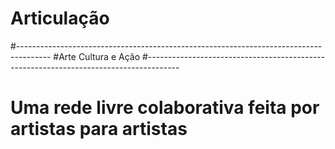 # Articulação
#--------------------------------------------------------------------------------------
#Arte Cultura e Ação
#--------------------------------------------------------------------------------------
# Uma rede livre colaborativa feita por artistas para artistas
